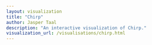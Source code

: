 ```yaml
---
layout: visualization
title: "Chirp"
author: Jasper Taal
description: "An interactive visualization of Chirp."
visualization_url: /visualisations/chirp.html
---
```

